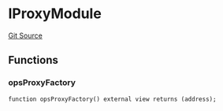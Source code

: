 # IProxyModule
[Git Source](https://github.com/supafinance/supa-foundry/blob/00eb35447ebc05e824f31afa1581898206764621/src/gelato/Types.sol)


## Functions
### opsProxyFactory


```solidity
function opsProxyFactory() external view returns (address);
```

